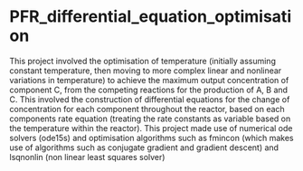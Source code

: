 # PFR_differential_equation_optimisation
This project involved the optimisation of temperature (initially assuming constant temperature, then moving to more complex linear and nonlinear variations in temperature) to achieve the maximum output concentration of component C, from the competing reactions for the production of A, B and C. This involved the construction of differential equations for the change of concentration for each component throughout the reactor, based on each components rate equation (treating the rate constants as variable based on the temperature within the reactor). This project made use of numerical ode solvers (ode15s) and optimisation algorithms such as fmincon (which makes use of algorithms such as conjugate gradient and gradient descent) and lsqnonlin (non linear least squares solver)
